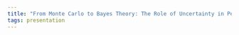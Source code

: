 ```yaml
---
title: "From Monte Carlo to Bayes Theory: The Role of Uncertainty in Petrophysics (Simon Stromberg, Senergy)"
tags: presentation 
---
```

